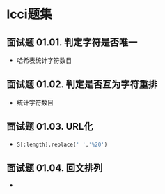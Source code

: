 # lcci题集

## 面试题 01.01. 判定字符是否唯一

* 哈希表统计字符数目

## 面试题 01.02. 判定是否互为字符重排

* 统计字符数目

## 面试题 01.03. URL化

* ```python
  S[:length].replace(' ','%20')
  ```

## 面试题 01.04. 回文排列

* 

##
